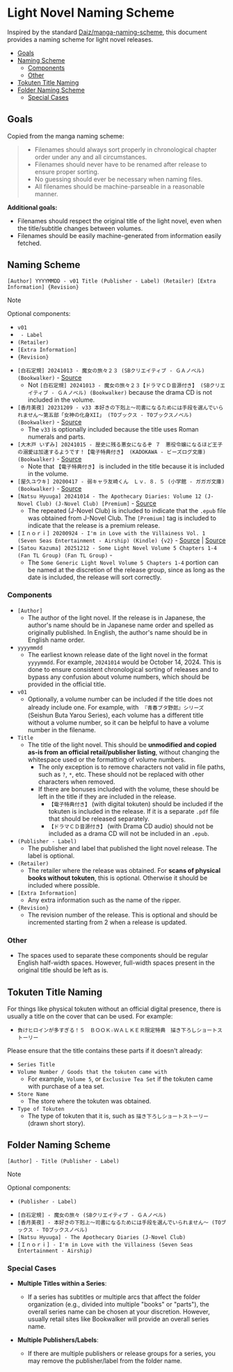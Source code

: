 # Light Novel Naming Scheme <!-- omit from toc -->

Inspired by the standard
[Daiz/manga-naming-scheme](https://github.com/Daiz/manga-naming-scheme), this
document provides a naming scheme for light novel releases.

- [Goals](#goals)
- [Naming Scheme](#naming-scheme)
  - [Components](#components)
  - [Other](#other)
- [Tokuten Title Naming](#tokuten-title-naming)
- [Folder Naming Scheme](#folder-naming-scheme)
  - [Special Cases](#special-cases)

## Goals

Copied from the manga naming scheme:

> - Filenames should always sort properly in chronological chapter order under
>   any and all circumstances.
> - Filenames should never have to be renamed after release to ensure proper
>   sorting.
> - No guessing should ever be necessary when naming files.
> - All filenames should be machine-parseable in a reasonable manner.

**Additional goals:**

- Filenames should respect the original title of the light novel, even when the
  title/subtitle changes between volumes.
- Filenames should be easily machine-generated from information easily fetched.

## Naming Scheme

```
[Author] YYYYMMDD - v01 Title (Publisher - Label) (Retailer) [Extra Information] {Revision}
```

<!-- prettier-ignore -->
> [!NOTE] 
> Optional components:
> - `v01`
> - ` - Label`
> - `(Retailer)`
> - `[Extra Information]`
> - `{Revision}`

- `[白石定規] 20241013 - 魔女の旅々２３ (SBクリエイティブ - ＧＡノベル) (Bookwalker)` -
  [Source](https://bookwalker.jp/de7da18c80-136c-4cfc-9a6a-68566ece1a8f/)
  - Not
    `[白石定規] 20241013 - 魔女の旅々２３【ドラマＣＤ音源付き】 (SBクリエイティブ - ＧＡノベル) (Bookwalker)`
    because the drama CD is not included in the volume.
- `[香月美夜] 20231209 - v33 本好きの下剋上～司書になるためには手段を選んでいられません～第五部「女神の化身XII」 (TOブックス - TOブックスノベル) (Bookwalker)` -
  [Source](https://bookwalker.jp/dedc74df88-0644-445b-a652-ae1f60d999db/)
  - The `v33` is optionally included because the title uses Roman numerals and
    parts.
- `[大木戸 いずみ] 20241015 - 歴史に残る悪女になるぞ ７　悪役令嬢になるほど王子の溺愛は加速するようです！【電子特典付き】 (KADOKAWA - ビーズログ文庫) (Bookwalker)` -
  [Source](https://bookwalker.jp/de541ef160-e044-44df-a389-64768d8fb1d2/)
  - Note that `【電子特典付き】` is included in the title because it is included
    in the volume.
- `[屋久ユウキ] 20200417 - 弱キャラ友崎くん　Ｌｖ．８．５ (小学館 - ガガガ文庫) (Bookwalker)` -
  [Source](https://bookwalker.jp/dedbb7209b-836f-42c0-95b8-449e81992bae/)
- `[Natsu Hyuuga] 20241014 - The Apothecary Diaries: Volume 12 (J-Novel Club) (J-Novel Club) [Premium]` -
  [Source](https://global.bookwalker.jp/dea3f62d46-0815-450b-b2dc-249da3b961d7/)
  - The repeated (J-Novel Club) is included to indicate that the `.epub` file
    was obtained from J-Novel Club. The `[Premium]` tag is included to indicate
    that the release is a premium release.
- `[Ｉｎｏｒｉ] 20200924 - I'm in Love with the Villainess Vol. 1 (Seven Seas Entertainment - Airship) (Kindle) {v2}` -
  [Source](https://global.bookwalker.jp/dec453048a-1a86-41f6-be72-7e938d495fc2/)
  |
  [Source](https://sevenseasentertainment.com/books/im-in-love-with-the-villainess-light-novel-vol-1/)
- `[Satou Kazuma] 20251212 - Some Light Novel Volume 5 Chapters 1-4 (Fan TL Group) (Fan TL Group)` -
  - The `Some Generic Light Novel Volume 5 Chapters 1-4` portion can be named at
    the discretion of the release group, since as long as the date is included,
    the release will sort correctly.

### Components

- `[Author]`
  - The author of the light novel. If the release is in Japanese, the author's
    name should be in Japanese name order and spelled as originally published.
    In English, the author's name should be in English name order.
- `yyyymmdd`
  - The earliest known release date of the light novel in the format `yyyymmdd`.
    For example, `20241014` would be October 14, 2024. This is done to ensure
    consistent chronological sorting of releases and to bypass any confusion
    about volume numbers, which should be provided in the official title.
- `v01`
  - Optionally, a volume number can be included if the title does not already
    include one. For example, with　`『青春ブタ野郎』シリーズ` (Seishun Buta
    Yarou Series), each volume has a different title without a volume number, so
    it can be helpful to have a volume number in the filename.
- `Title`
  - The title of the light novel. This should be **unmodified and copied as-is
    from an official retail/publisher listing**, without changing the whitespace
    used or the formatting of volume numbers.
    - The only exception is to remove characters not valid in file paths, such
      as `?`, `*`, etc. These should not be replaced with other characters when
      removed.
    - If there are bonuses included with the volume, these should be left in the
      title if they are included in the release.
      - `【電子特典付き】` (with digital tokuten) should be included if the
        tokuten is included in the release. If it is a separate `.pdf` file that
        should be released separately.
      - `【ドラマＣＤ音源付き】` (with Drama CD audio) should not be included as
        a drama CD will not be included in an `.epub`.
- `(Publisher - Label)`
  - The publisher and label that published the light novel release. The label is
    optional.
- `(Retailer)`
  - The retailer where the release was obtained. For **scans of physical books
    without tokuten**, this is optional. Otherwise it should be included where
    possible.
- `[Extra Information]`
  - Any extra information such as the name of the ripper.
- `{Revision}`
  - The revision number of the release. This is optional and should be
    incremented starting from 2 when a release is updated.

### Other

- The spaces used to separate these components should be regular English
  half-width spaces. However, full-width spaces present in the original title
  should be left as is.

## Tokuten Title Naming

For things like physical tokuten without an official digital presence, there is
usually a title on the cover that can be used. For example:

- `負けヒロインが多すぎる！５　ＢＯＯＫ☆ＷＡＬＫＥＲ限定特典　描き下ろしショートストーリー`

Please ensure that the title contains these parts if it doesn't already:

- `Series Title`
- `Volume Number / Goods that the tokuten came with`
  - For example, `Volume 5`, or `Exclusive Tea Set` if the tokuten came with
    purchase of a tea set.
- `Store Name`
  - The store where the tokuten was obtained.
- `Type of Tokuten`
  - The type of tokuten that it is, such as `描き下ろしショートストーリー`
    (drawn short story).

## Folder Naming Scheme

```
[Author] - Title (Publisher - Label)
```

<!-- prettier-ignore -->
> [!NOTE] 
> Optional components:
> - `(Publisher - Label)`

- `[白石定規] - 魔女の旅々 (SBクリエイティブ - ＧＡノベル)`
- `[香月美夜] - 本好きの下剋上～司書になるためには手段を選んでいられません～ (TOブックス - TOブックスノベル)`
- `[Natsu Hyuuga] - The Apothecary Diaries (J-Novel Club)`
- `[Ｉｎｏｒｉ] - I'm in Love with the Villainess (Seven Seas Entertainment - Airship)`

### Special Cases

- **Multiple Titles within a Series**:

  - If a series has subtitles or multiple arcs that affect the folder
    organization (e.g., divided into multiple "books" or "parts"), the overall
    series name can be chosen at your discretion. However, usually retail sites
    like Bookwalker will provide an overall series name.

- **Multiple Publishers/Labels**:
  - If there are multiple publishers or release groups for a series, you may
    remove the publisher/label from the folder name.
